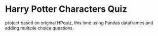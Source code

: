 # Harry Potter Characters Quiz

project based on original HPquiz, this time using Pandas dataframes and adding multiple choice questions